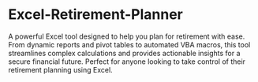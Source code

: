 ﻿# Excel-Retirement-Planner
 
A powerful Excel tool designed to help you plan for retirement with ease. From dynamic reports and pivot tables to automated VBA macros, this tool streamlines complex calculations and provides actionable insights for a secure financial future. Perfect for anyone looking to take control of their retirement planning using Excel.
